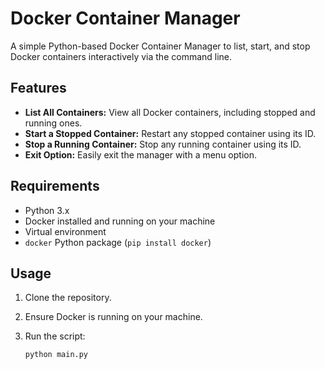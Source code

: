 # Docker Container Manager

A simple Python-based Docker Container Manager to list, start, and stop Docker containers interactively via the command line.

## Features

- **List All Containers:** View all Docker containers, including stopped and running ones.
- **Start a Stopped Container:** Restart any stopped container using its ID.
- **Stop a Running Container:** Stop any running container using its ID.
- **Exit Option:** Easily exit the manager with a menu option.

## Requirements

- Python 3.x
- Docker installed and running on your machine
- Virtual environment
- `docker` Python package (`pip install docker`)

## Usage

1. Clone the repository.
2. Ensure Docker is running on your machine.
3. Run the script:

    ```bash
    python main.py
